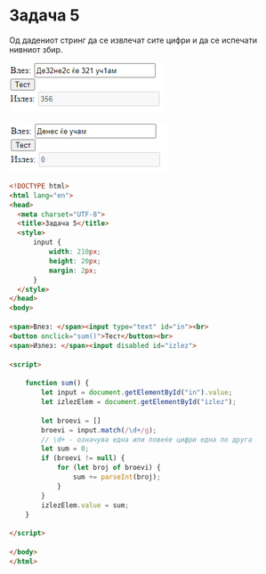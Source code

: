 # Задача 5

Од дадениот стринг да се извлечат сите цифри и да се испечати нивниот збир.

![image](img/screen1.PNG)

![image](img/screen2.PNG)

```html
<!DOCTYPE html>
<html lang="en">
<head>
  <meta charset="UTF-8">
  <title>Задача 5</title>
  <style>
      input {
          width: 210px;
          height: 20px;
          margin: 2px;
      }
  </style>
</head>
<body>

<span>Влез: </span><input type="text" id="in"><br>
<button onclick="sum()">Тест</button><br>
<span>Излез: </span><input disabled id="izlez">

<script>

    function sum() {
        let input = document.getElementById("in").value;
        let izlezElem = document.getElementById("izlez");

        let broevi = []
        broevi = input.match(/\d+/g);
        // \d+ - означува една или повеќе цифри една по друга
        let sum = 0;
        if (broevi != null) {
            for (let broj of broevi) {
                sum += parseInt(broj);
            }
        }
        izlezElem.value = sum;
    }
  
</script>

</body>
</html>
```